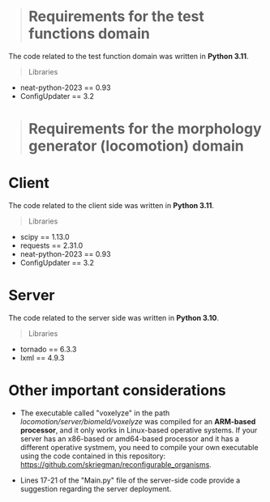 > # **Requirements for the test functions domain**

The code related to the test function domain was written in **Python 3.11**.

> Libraries
* neat-python-2023 == 0.93
* ConfigUpdater == 3.2
  
> # Requirements for the morphology generator (locomotion) domain

# Client

The code related to the client side was written in **Python 3.11**.

> Libraries
* scipy == 1.13.0
* requests == 2.31.0
* neat-python-2023 == 0.93
* ConfigUpdater == 3.2

# Server

The code related to the server side was written in **Python 3.10**.

> Libraries
* tornado == 6.3.3 
* lxml == 4.9.3

# Other important considerations

* The executable called "voxelyze" in the path _locomotion/server/biomeld/voxelyze_ was compiled for an **ARM-based processor**, and it only works in Linux-based operative systems. If your server has an x86-based or amd64-based processor and it has a different operative systmem, you need to compile your own executable using the code contained in this repository:
   https://github.com/skriegman/reconfigurable_organisms.
  
* Lines 17-21 of the "Main.py" file of the server-side code provide a suggestion regarding the server deployment.
